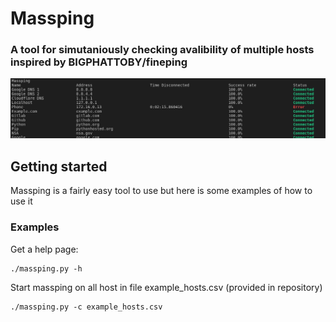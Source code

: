 # Massping
### A tool for simutaniously checking avalibility of multiple hosts inspired by BIGPHATTOBY/fineping 


![Header IMG](https://raw.githubusercontent.com/AndersBallegaard/Massping/master/doc/img/header.png)

## Getting started
Massping is a fairly easy tool to use but here is some examples of how to use it
### Examples
Get a help page:
    
    ./massping.py -h

Start massping on all host in file example_hosts.csv (provided in repository)

    ./massping.py -c example_hosts.csv


